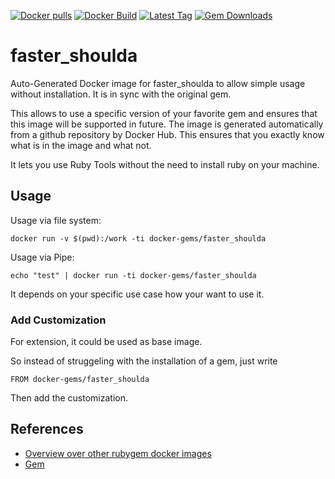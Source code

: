 [![Docker pulls](https://img.shields.io/docker/pulls/rubygem/faster_shoulda.svg)](https://hub.docker.com/r/rubygem/faster_shoulda/)
[![Docker Build](https://img.shields.io/docker/automated/rubygem/faster_shoulda.svg)](https://hub.docker.com/r/rubygem/faster_shoulda/)
[![Latest Tag](https://img.shields.io/github/tag/docker-rubygem/faster_shoulda.svg)](https://hub.docker.com/r/rubygem/faster_shoulda/)
[![Gem Downloads](https://img.shields.io/gem/dt/faster_shoulda.svg)](https://rubygems.org/gems/faster_shoulda/)
# faster_shoulda

Auto-Generated Docker image for faster_shoulda to allow simple usage without installation.
It is in sync with the original gem.

This allows to use a specific version of your favorite gem and ensures that this image will be supported in future.
The image is generated automatically from a github repository by Docker Hub.
This ensures that you exactly know what is in the image and what not.

It lets you use Ruby Tools without the need to install ruby on your machine.

## Usage

Usage via file system:

`docker run -v $(pwd):/work -ti docker-gems/faster_shoulda`

Usage via Pipe:

`echo "test" | docker run -ti docker-gems/faster_shoulda`

It depends on your specific use case how your want to use it.

### Add Customization

For extension, it could be used as base image.

So instead of struggeling with the installation of a gem, just write

`FROM docker-gems/faster_shoulda`

Then add the customization.

## References

 - [Overview over other rubygem docker images](https://github.com/thinkbot/docker-rubygem)
 - [Gem](https://rubygems.org/gems/faster_shoulda/)
